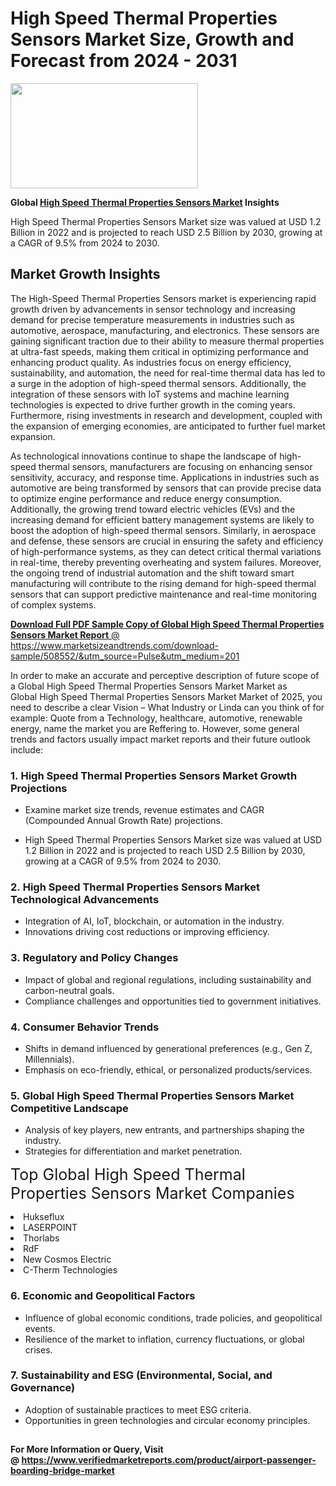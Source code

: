 <H1>High Speed Thermal Properties Sensors Market Size, Growth and Forecast from 2024 - 2031</H1><img class="aligncenter size-medium wp-image-584254" src="https://thirdeyenews.in/wp-content/uploads/2024/09/Global-Market-Research-300x168.jpeg" alt="" width="300" height="168" /><p><strong>Global&nbsp;<a href="https://www.marketsizeandtrends.com/download-sample/508552/&amp;utm_source=Pulse&amp;utm_medium=201">High Speed Thermal Properties Sensors Market</a> Insights</strong></p><p>High Speed Thermal Properties Sensors Market size was valued at USD 1.2 Billion in 2022 and is projected to reach USD 2.5 Billion by 2030, growing at a CAGR of 9.5% from 2024 to 2030.</p><p><h2>Market Growth Insights</h2> <p>The High-Speed Thermal Properties Sensors market is experiencing rapid growth driven by advancements in sensor technology and increasing demand for precise temperature measurements in industries such as automotive, aerospace, manufacturing, and electronics. These sensors are gaining significant traction due to their ability to measure thermal properties at ultra-fast speeds, making them critical in optimizing performance and enhancing product quality. As industries focus on energy efficiency, sustainability, and automation, the need for real-time thermal data has led to a surge in the adoption of high-speed thermal sensors. Additionally, the integration of these sensors with IoT systems and machine learning technologies is expected to drive further growth in the coming years. Furthermore, rising investments in research and development, coupled with the expansion of emerging economies, are anticipated to further fuel market expansion. <p><a href="#"></a></p> <p>As technological innovations continue to shape the landscape of high-speed thermal sensors, manufacturers are focusing on enhancing sensor sensitivity, accuracy, and response time. Applications in industries such as automotive are being transformed by sensors that can provide precise data to optimize engine performance and reduce energy consumption. Additionally, the growing trend toward electric vehicles (EVs) and the increasing demand for efficient battery management systems are likely to boost the adoption of high-speed thermal sensors. Similarly, in aerospace and defense, these sensors are crucial in ensuring the safety and efficiency of high-performance systems, as they can detect critical thermal variations in real-time, thereby preventing overheating and system failures. Moreover, the ongoing trend of industrial automation and the shift toward smart manufacturing will contribute to the rising demand for high-speed thermal sensors that can support predictive maintenance and real-time monitoring of complex systems. <p><a href="#"></p><p><span class=""><strong>Download Full PDF Sample Copy of Global High Speed Thermal Properties Sensors Market Report</strong> @ <a href="https://www.marketsizeandtrends.com/download-sample/508552/&amp;utm_source=Pulse&amp;utm_medium=201" target="_blank">https://www.marketsizeandtrends.com/download-sample/508552/&amp;utm_source=Pulse&amp;utm_medium=201</a></span></p><p>In order to make an accurate and perceptive description of future scope of a Global&nbsp;High Speed Thermal Properties Sensors Market Market as Global&nbsp;High Speed Thermal Properties Sensors Market Market of 2025, you need to describe a clear Vision &ndash; What Industry or Linda can you think of for example: Quote from a Technology, healthcare, automotive, renewable energy, name the market you are Reffering to. However, some general trends and factors usually impact market reports and their future outlook include:</p><h3>1.&nbsp;<strong>High Speed Thermal Properties Sensors Market Growth Projections</strong></h3><ul><li>Examine market size trends, revenue estimates and CAGR (Compounded Annual Growth Rate) projections.</li><li><p>High Speed Thermal Properties Sensors Market size was valued at USD 1.2 Billion in 2022 and is projected to reach USD 2.5 Billion by 2030, growing at a CAGR of 9.5% from 2024 to 2030.</p></li></ul><h3>2.&nbsp;<strong>High Speed Thermal Properties Sensors Market Technological Advancements</strong></h3><ul><li>Integration of AI, IoT, blockchain, or automation in the industry.</li><li>Innovations driving cost reductions or improving efficiency.</li></ul><h3>3.&nbsp;<strong>Regulatory and Policy Changes</strong></h3><ul><li>Impact of global and regional regulations, including sustainability and carbon-neutral goals.</li><li>Compliance challenges and opportunities tied to government initiatives.</li></ul><h3>4.&nbsp;<strong>Consumer Behavior Trends</strong></h3><ul><li>Shifts in demand influenced by generational preferences (e.g., Gen Z, Millennials).</li><li>Emphasis on eco-friendly, ethical, or personalized products/services.</li></ul><h3>5.&nbsp;<strong>Global High Speed Thermal Properties Sensors Market Competitive Landscape</strong></h3><ul><li>Analysis of key players, new entrants, and partnerships shaping the industry.</li><li>Strategies for differentiation and market penetration.</li></ul><p data-pm-slice="1 1 []"><span style="color: inherit; font-family: inherit; font-size: 25px;">Top Global High Speed Thermal Properties Sensors Market Companies</span></p><div class="" data-test-id=""><p><li>Hukseflux</li><li> LASERPOINT</li><li> Thorlabs</li><li> RdF</li><li> New Cosmos Electric</li><li> C-Therm Technologies</li></p></div><h3>6.&nbsp;<strong>Economic and Geopolitical Factors</strong></h3><ul><li>Influence of global economic conditions, trade policies, and geopolitical events.</li><li>Resilience of the market to inflation, currency fluctuations, or global crises.</li></ul><h3>7.&nbsp;<strong>Sustainability and ESG (Environmental, Social, and Governance)</strong></h3><ul><li>Adoption of sustainable practices to meet ESG criteria.</li><li>Opportunities in green technologies and circular economy principles.</li></ul><h2><strong style="font-size: 14px;">For More Information or Query, Visit @&nbsp;</strong><a style="background-color: #ffffff; font-size: 14px;" href="https://www.marketsizeandtrends.com/report/high-speed-thermal-properties-sensors-market/" target="_blank">https://www.verifiedmarketreports.com/product/airport-passenger-boarding-bridge-market</a></h2>
